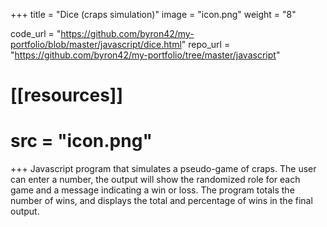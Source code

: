 +++
title = "Dice (craps simulation)"
image = "icon.png"
weight = "8"

code_url = "https://github.com/byron42/my-portfolio/blob/master/javascript/dice.html"
repo_url = "https://github.com/byron42/my-portfolio/tree/master/javascript"

# [[resources]]
#   src = "icon.png"
+++
Javascript program that simulates a pseudo-game of craps. The user can enter a number, the output will show the randomized role for each game and a message indicating a win or loss. The program totals the number of wins, and displays the total and percentage of wins in the final output.